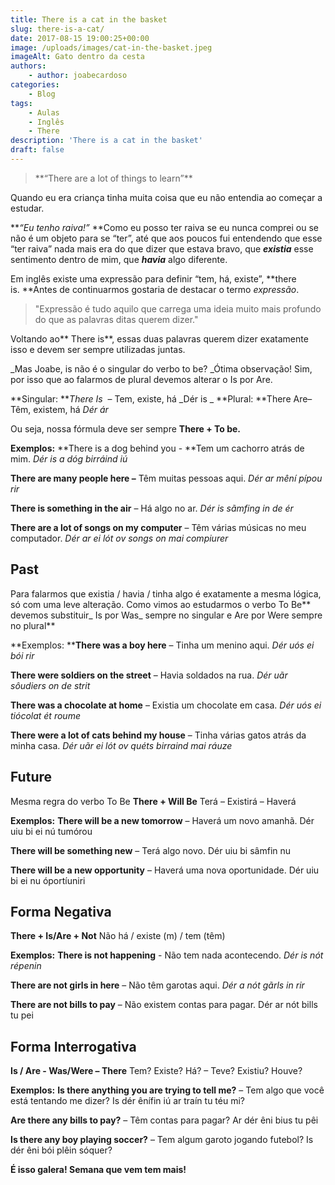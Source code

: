 ```yaml
---
title: There is a cat in the basket
slug: there-is-a-cat/
date: 2017-08-15 19:00:25+00:00
image: /uploads/images/cat-in-the-basket.jpeg
imageAlt: Gato dentro da cesta
authors:
    - author: joabecardoso
categories:
    - Blog
tags:
    - Aulas
    - Inglês
    - There
description: 'There is a cat in the basket'
draft: false
---
```


<blockquote>**“There are a lot of things to learn”**</blockquote>


Quando eu era criança tinha muita coisa que eu não entendia ao começar a estudar.

**_“Eu tenho raiva!”_ **Como eu posso ter raiva se eu nunca comprei ou se não é um objeto para se “ter”, até que aos poucos fui entendendo que esse “ter raiva” nada mais era do que dizer que estava bravo, que **_existia_** esse sentimento dentro de mim, que **_havia_** algo diferente.

Em inglês existe uma expressão para definir “tem, há, existe”, **there is. **Antes de continuarmos gostaria de destacar o termo _expressão_.


<blockquote>"Expressão é tudo aquilo que carrega uma ideia muito mais profundo do que as palavras ditas querem dizer."</blockquote>


Voltando ao** There is**, essas duas palavras querem dizer exatamente isso e devem ser sempre utilizadas juntas.

_Mas Joabe, is não é o singular do verbo to be?
_Ótima observação! Sim, por isso que ao falarmos de plural devemos alterar o Is por Are.

**Singular:
**_There Is_  – Tem, existe, há
_Dér is
_
**Plural:
**There Are– Têm, existem, há
_Dér ár_

Ou seja, nossa fórmula deve ser sempre **There + To be.**

**Exemplos:**
**There is a dog behind you - **Tem um cachorro atrás de mim.
_Dér is a dóg birráind iú_

**There are many people here –** Têm muitas pessoas aqui.
_Dér ar mêní pípou rir_

**There is something in the air** – Há algo no ar.
_Dér is sãmfing in de ér_

**There are a lot of songs on my computer** – Têm várias músicas no meu computador.
_Dér ar ei lót ov songs on mai compiurer_


###




## **Past**


Para falarmos que existia / havia / tinha algo é exatamente a mesma lógica, só com uma leve alteração. Como vimos ao estudarmos o verbo To Be** devemos substituir_ Is por Was_ sempre no singular e Are por Were sempre no plural**

**Exemplos:
****There was a boy here** – Tinha um menino aqui.
_Dér uós ei bói rir_

**There were soldiers on the street** – Havia soldados na rua.
_Dér uãr sôudiers on de strit_

**There was a chocolate at home** – Existia um chocolate em casa.
_Dér uós ei tiócolat ét roume_

**There were a lot of cats behind my house** – Tinha várias gatos atrás da minha casa.
_Dér uãr ei lót ov quéts birraind mai ráuze_


###




## Future


Mesma regra do verbo To Be
**There + Will Be**
Terá – Existirá – Haverá

**Exemplos:**
**There will be a new tomorrow** – Haverá um novo amanhã.
Dér uiu bi ei nú tumórou

**There will be something new** – Terá algo novo.
Dér uiu bi sâmfin nu

**There will be a new opportunity** – Haverá uma nova oportunidade.
Dér uiu bi ei nu óportíuniri


###




## **Forma Negativa**


**There + Is/Are + Not**
Não há / existe (m) / tem (têm)

**Exemplos:**
**There is not happening** - Não tem nada acontecendo.
_Dér is nót répenin_

**There are not girls in here** – Não têm garotas aqui.
_Dér a nót gãrls in rir_

**There are not bills to pay** – Não existem contas para pagar.
Dér ar nót bills tu pei


## **Forma Interrogativa**


**Is / Are - Was/Were – There**
Tem? Existe? Há? – Teve? Existiu? Houve?

**Exemplos:**
**Is there anything you are trying to tell me?** – Tem algo que você está tentando me dizer?
Is dér ênífin iú ar traín tu téu mi?

**Are there any bills to pay?** – Têm contas para pagar?
Ar dér êni bius tu pêi

**Is there any boy playing soccer?** – Tem algum garoto jogando futebol?
Is dér êni bói plêin sóquer?

**É isso galera! Semana que vem tem mais!**
